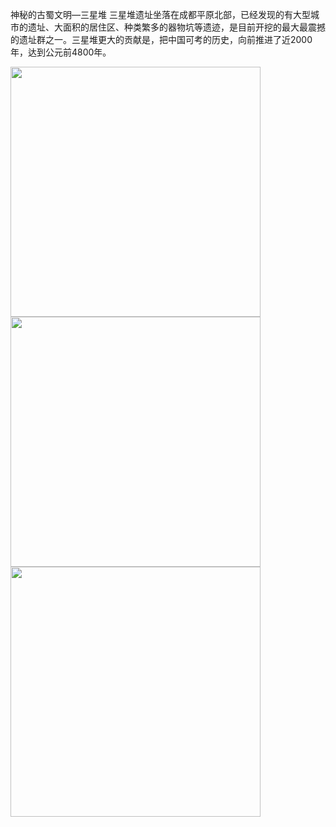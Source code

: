 神秘的古蜀文明—三星堆 三星堆遗址坐落在成都平原北部，已经发现的有大型城市的遗址、大面积的居住区、种类繁多的器物坑等遗迹，是目前开挖的最大最震撼的遗址群之一。三星堆更大的贡献是，把中国可考的历史，向前推进了近2000年，达到公元前4800年。


<img src="/img/building/1.png" width="400px" />
<img src="/img/building/2.png" width="400px" />
<img src="/img/building/3.png" width="400px" />